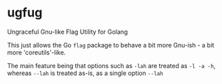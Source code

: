 ugfug
=====

Ungraceful Gnu-like Flag Utility for Golang

This just allows the Go `flag` package to behave a bit more Gnu-ish - a bit more 'coreutils'-like.

The main feature being that options such as `-lah` are treated as `-l -a -h`, whereas `--lah` is treated as-is, as a single option `--lah`
